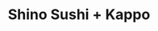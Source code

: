 ---
layout: place
title: "Shino Sushi + Kappo"
permalink: /california/san-diego/shino-sushi-kappo.html
stateAbbr: CA
stateName: California
cityName: San Diego
seo:
  name: "Shino Sushi + Kappo"
  type: Restaurant
  links: https://www.facebook.com/people/Shino-Sushi/100041554766846/
description: "Laid-back Japanese eatery serving sushi & rolls in simple, contemporary surrounds. Looking for sushi in San Diego, California? Check out Shino Sushi + Kappo ..."
place_id: ChIJeSeoV6xU2YARSJzqWsZOSvU
photos:
  - name: >-
      places/ChIJeSeoV6xU2YARSJzqWsZOSvU/photos/AeeoHcJ1m_CHGLd_ftw9i8CrB5XouLwHJNBUZk3wV4RCMX6KoeogIUH1NEJSgtKMYuVvHyzpp0Dm0-KdGp7c6B4AAt6b4j6rgXaX50OdtXZhBD_fQIXj_X_GWjDEOxiG2u5xE_9r_d8URDaig_bkHJfyIFgPO27UuubaatZfyS3QEI4B-vyKvhxukbqhQ-qGIe7arBJvmLT7iDoZiM4QLFZUac9ND6Nknb7oL5KkQA8nBIYdMn0BBymutwJN2dc3PcXn3mp6Fsd6NBbpExexE34vDIqSdBOJKl7BOUY8b3TyWCpJiTOll_Rg8n4rZpIaRUpFQraYuDWbAzQBuXSUMQyQ3d3pv6_ziVLWLSwUzdWWvlkJSd6YotY5eQXjl-yZ-CAH9shtzIVlMW8VcSE3UrK51eqlrQaD9X9mBbJhqALaQKWHKFY8
    widthPx: 4032
    heightPx: 1816
    authorAttributions:
      - displayName: Jesus San Miguel (JSM)
        uri: https://maps.google.com/maps/contrib/109313961176997160128
        photoUri: >-
          https://lh3.googleusercontent.com/a-/ALV-UjXKXHxCkN0uvP3p7F007mNv2FMC780zK9r7TDfKaMMQ9Z-On77Y9A=s100-p-k-no-mo
    flagContentUri: >-
      https://www.google.com/local/imagery/report/?cb_client=maps_api_places.places_api&image_key=!1e10!2sCIHM0ogKEICAgIDm_uLergE&hl=en-US
    googleMapsUri: >-
      https://www.google.com/maps/place//data=!3m4!1e2!3m2!1sCIHM0ogKEICAgIDm_uLergE!2e10!4m2!3m1!1s0x80d954ac57a82779:0xf54a4ec65aea9c48
  - name: >-
      places/ChIJeSeoV6xU2YARSJzqWsZOSvU/photos/AeeoHcKP1lp3KpuLWvoGHQJ5IAXOLpgFFKEHA5kU-VcUcm4H7SRdLeyjOBc53F6ko60FDgIbf579gAEtC8AcsPm2F5_u3BogTsBuHsllgJQLcSJHECw8y8d6DGCexEV-fK2g0FH6XAebK8zMqI-oQPPtJpVM_wNg-RjiFuaifKbbhLYxXtCwebfdwarDhpDzVtWqmd-fRz-OmHUIMXSvH1aeOh_Y3dmqp7_u9u8VYnC6KjOROegwwIK_nko303F7OIAl4Qw4Hd9_TSa28JO3HFGqdHmkpxolecW9ADPcw9qM7sbXzqFC5hAb9HwyWhNXA_jKU1WmrI_pR6--XWdiWvZXBvdFLFkIN3t_m8Kwfni6XuRCHbM8OkU-4Tg7RhevYOwVQ_9feJjoyJ8eg_38QL8XXGh3scF4N5YXtlhoY1s
    widthPx: 4032
    heightPx: 3024
    authorAttributions:
      - displayName: 徳永豊
        uri: https://maps.google.com/maps/contrib/111856645240450272857
        photoUri: >-
          https://lh3.googleusercontent.com/a/ACg8ocLfARBCDUlZgCsqA25-JGxNmLl9FwzG7kZ47R-SsJccRWowon_S=s100-p-k-no-mo
    flagContentUri: >-
      https://www.google.com/local/imagery/report/?cb_client=maps_api_places.places_api&image_key=!1e10!2sCIHM0ogKEICAgICE4qki&hl=en-US
    googleMapsUri: >-
      https://www.google.com/maps/place//data=!3m4!1e2!3m2!1sCIHM0ogKEICAgICE4qki!2e10!4m2!3m1!1s0x80d954ac57a82779:0xf54a4ec65aea9c48
  - name: >-
      places/ChIJeSeoV6xU2YARSJzqWsZOSvU/photos/AeeoHcLs8P6i5EXeVE9H11N5RIisTbgcspnZHbjcZZDO2msstmW1OLXLcebtofXSET6LO86EtJOA4NCMbBQ7fKYvwCinvJLURbPpxJ2smfJEXRookN9jsSTOGwGZ0vHarkpIes02aM4zUMHH1z1gLpDuzFJ79H72oW-elDbnVmi1cbWzu7XyK67PlluGNwC9yQhNIk-cGygW1xBB_tdeeLHGBGVG1MtrFBVh7YqbldQlWValdPNP8jOoFieu6usER1rA7XdI8xxVVEMa5YOv1qm2ymdSdBHnWpZ7-03oNQ9rSxZQsQvQHCIjbcNNLrU27wGOeCL0XDYQyUXAykSHwFouCg4RCztegcluoB30ezmdBqPvMYqUI57DabKnZUaPsEQuKMxo6qhiDHLsNrOLXsepu1ZuL7zzVxLFU8VftX6K6c_Auw
    widthPx: 4032
    heightPx: 3024
    authorAttributions:
      - displayName: Vanessa Valencia
        uri: https://maps.google.com/maps/contrib/117195691942045781927
        photoUri: >-
          https://lh3.googleusercontent.com/a-/ALV-UjWPphxc6cDCBgPFdifEkZW0KDGUSU3OELyWeYHQ0oSPjhtpOLNu=s100-p-k-no-mo
    flagContentUri: >-
      https://www.google.com/local/imagery/report/?cb_client=maps_api_places.places_api&image_key=!1e10!2sCIHM0ogKEICAgIC74uSoRw&hl=en-US
    googleMapsUri: >-
      https://www.google.com/maps/place//data=!3m4!1e2!3m2!1sCIHM0ogKEICAgIC74uSoRw!2e10!4m2!3m1!1s0x80d954ac57a82779:0xf54a4ec65aea9c48
  - name: >-
      places/ChIJeSeoV6xU2YARSJzqWsZOSvU/photos/AeeoHcIZsuY7CFG_L_D816OPOhUN8U1bf0HQSLvcGemm349NC0mFTeDwfRphYXMyQeQ-jAQR_63XxzMKgBgVLkm7K8t46oC4tupLSx-UTEEYZLW98XdG9dukSRk8EN5tgsDzTMicSsiBkkMyHv0ofYD-tM2wYmEgyf71tHFrL6myW9UsCD1mc3ly2XESSA5slwnuEjubaw1-_Avz4VIoDJmRNHxBt9sWS5ibGDfUDItfGO46oZd2qdpkNJD5LTwBBPNXMg-jiwmYf564pa4fsuzhslxLqBXOYNYUREJHfZ2xa_Ycixzt0xaRVOjffYTHDlHTA5i7Jxr4N9NHrs3LdUwnc0CTu_ox5fc6ksEAKI6sNLh7VBQwzzRMs_-o14tPQJeFq8Th680Kg78uy_hfWeU89S_hJ2ulfSnTnbS508tXABWpzLs
    widthPx: 3024
    heightPx: 4032
    authorAttributions:
      - displayName: Timmy C
        uri: https://maps.google.com/maps/contrib/116888896523925803718
        photoUri: >-
          https://lh3.googleusercontent.com/a/ACg8ocLNRwCzXod9M5qS_dnBlqVbzuUxUnrM-1uqsUYAIRhu9dOSDA=s100-p-k-no-mo
    flagContentUri: >-
      https://www.google.com/local/imagery/report/?cb_client=maps_api_places.places_api&image_key=!1e10!2sCIHM0ogKEICAgMDQuP_ZgAE&hl=en-US
    googleMapsUri: >-
      https://www.google.com/maps/place//data=!3m4!1e2!3m2!1sCIHM0ogKEICAgMDQuP_ZgAE!2e10!4m2!3m1!1s0x80d954ac57a82779:0xf54a4ec65aea9c48
  - name: >-
      places/ChIJeSeoV6xU2YARSJzqWsZOSvU/photos/AeeoHcLnwo0MdyDchaqrMD4483qze9Brz7PzDSyVQXBx8jB0Znd6-ALFBhNtnq-hDfLHQqxArig8nnD-2NqDWW1NzGiegJiggygfN649fmiyl15S_FTL3q3yKH9LjHsktMunrD7Xe_wscVw62i4rgbHjNPh1SLCgMpDvDyVPE0a3SPPFw-xWxVqWjUVI374XQH7d1ps0vgroXp42q_6hpFlOVnptCCoGwXbdPBmfPsjiNy-G1xBTmYFN4nIXQnMd7tca4wwi82shwypU6QYDW6kXJqLQ51isa07fvQcNbsUNEd2z2CjGf65EXZoXepYvMsFp8jkRtgf1EXOGPGY9auW9p9AIPgJ4LKluzpinAZBhxrmuE8MyRABnYZeMUVGfpmqgH6m5jALYxANzI81lzIcTuVIvFuKIwTxRACZmaFXYtIWegQ
    widthPx: 2474
    heightPx: 1720
    authorAttributions:
      - displayName: Brian Jordan
        uri: https://maps.google.com/maps/contrib/116038233183567696806
        photoUri: >-
          https://lh3.googleusercontent.com/a-/ALV-UjVpHKsjBGtR43VVPdRIsqwW40uc8SnzhBmJ8byyptSHtbKB63aW2A=s100-p-k-no-mo
    flagContentUri: >-
      https://www.google.com/local/imagery/report/?cb_client=maps_api_places.places_api&image_key=!1e10!2sCIHM0ogKEICAgICf0f-YbA&hl=en-US
    googleMapsUri: >-
      https://www.google.com/maps/place//data=!3m4!1e2!3m2!1sCIHM0ogKEICAgICf0f-YbA!2e10!4m2!3m1!1s0x80d954ac57a82779:0xf54a4ec65aea9c48
  - name: >-
      places/ChIJeSeoV6xU2YARSJzqWsZOSvU/photos/AeeoHcKK10NAXzR1ahQJLmGelwxYlfIl0bqUzP4yicQOlyIsQu74KTKZUMXPj-mBQ5fCa1GqvbzKnkvGA1BTKtHEPj15tlkI1DZF5jbe9szBMvVDgAzj3rXMRiZ5p_4OHzC5tUBSPuvucffkiTtDqj2BaIqeSesrM0k2Tnm9KzLjV7Xp2DhaCWCLv8YP2O-A7PdCQf2-_wrEPb0SaVQ4zezQYYQowzPKVtUqno7BJKTam693R5HRTQNsyoDypauOKcEIX9BW_GmROOZwjP95Q3nO_rzWC2elV1qdRFg6uR286bWb9ZTqcJ1wu6QwMMmpZKry_Z6vnG-MfyA4FxtoRg9YbO9n5FJ6SVxVRjHK0I6txZwjIixnoqGe4SRBt6L_ibvLpplrg1W-6tAnJ_XpGmWyfKZgcNii539FKzTx7W1iYnup1g4b
    widthPx: 4000
    heightPx: 3000
    authorAttributions:
      - displayName: Matthew Hughes
        uri: https://maps.google.com/maps/contrib/107956783494192620304
        photoUri: >-
          https://lh3.googleusercontent.com/a-/ALV-UjUHs5YuUOxbstwT1vzzOVauyiup0yHupB0UJsB4JL3J6jr7-buO=s100-p-k-no-mo
    flagContentUri: >-
      https://www.google.com/local/imagery/report/?cb_client=maps_api_places.places_api&image_key=!1e10!2sCIHM0ogKEICAgIDPmKO_sgE&hl=en-US
    googleMapsUri: >-
      https://www.google.com/maps/place//data=!3m4!1e2!3m2!1sCIHM0ogKEICAgIDPmKO_sgE!2e10!4m2!3m1!1s0x80d954ac57a82779:0xf54a4ec65aea9c48
  - name: >-
      places/ChIJeSeoV6xU2YARSJzqWsZOSvU/photos/AeeoHcIpR_8X2xgdAhn6WxZblIqNQJf1wa9HSzZN1Bi5MbDNjrkjVlIiD2YiCX8er1mugM1dL2IhDlt7SuUuN2xl1uSfNUZuotvslgSicrIEyFpvz_NYec4Roa5w6vJdwOEHVVZeMNfJzyq1NImPQ-5DfCxV30EB_rY41s3Dsn8GXFvM5go2xqWT-La8cF-MV2gJYg4YvsqBsLtJQpCzdH1G_lh5SlKS9S6VXbdCwCPtJTP2oWHej-tNFR0ae4-4JddNcY0l8yeqjkKuKU2MCAij-W0WE7NdG9cSxyANAxRTYtXkpiD8Rn-_B_8YqUxQpUFGkRs6EakJyXc1E8MSdn9m6awxk9MqSHzhsHW4y2_A2B27YmN3EiWYKqSry58x8TDgSYnWy5FrLE2q22xFGkPs2e-2dwo3wBFhXSRDq5m_bhqIzuzQp0gc8htAb0z7cWGl
    widthPx: 4000
    heightPx: 1848
    authorAttributions:
      - displayName: Aharon El-Bahar
        uri: https://maps.google.com/maps/contrib/100504151920347265990
        photoUri: >-
          https://lh3.googleusercontent.com/a-/ALV-UjXcHyBMHRpKQ8V7HMrwozM7uGCHcNMSHr8eZEHt6O2KZpIhuKsV=s100-p-k-no-mo
    flagContentUri: >-
      https://www.google.com/local/imagery/report/?cb_client=maps_api_places.places_api&image_key=!1e10!2sCIABIhAA3jU3Ni9IYmexDSgAAfoO&hl=en-US
    googleMapsUri: >-
      https://www.google.com/maps/place//data=!3m4!1e2!3m2!1sCIABIhAA3jU3Ni9IYmexDSgAAfoO!2e10!4m2!3m1!1s0x80d954ac57a82779:0xf54a4ec65aea9c48
  - name: >-
      places/ChIJeSeoV6xU2YARSJzqWsZOSvU/photos/AeeoHcKBuyWWbEJ_jvH4tyKkLWkhL8NdfoXl6nQtlsYkw5ytYmVY16B7-H8JrOUcoixm3bLquzl5J7DfD7l1MUcJKzozRe9CyJsM944s4HRiz2JgTLg4zoxz6nqCOokuISaTHdULRxOnniHpT0I3DUIWEuc-SLxTTZZSc2gSreCiz5t0PEI3rk1CAiLlJHgL8DQwlpEtGzR6LSO56_IgeSYDKyCwunn8-8Vjz5kpBh8-q4omc9x429Pkgn-D04lQPblpTutJ9i0QW3N3P1UNGOVRDZOmH3zM4AT7g-W1iI3XCb-lvgDgUKH3KQadgX_mBAGgY2e5YE0-W0v0K94ZSGs_oQbEsGJXwQAZIOm7XZBn1Ujorgl0vrChQ9fYfH3YpIwbyJ-SjxnXW-VdO6PK5e5QB_5BdbwzAoWIPQS9RrbUfis
    widthPx: 4000
    heightPx: 1848
    authorAttributions:
      - displayName: Brian Jordan
        uri: https://maps.google.com/maps/contrib/116038233183567696806
        photoUri: >-
          https://lh3.googleusercontent.com/a-/ALV-UjVpHKsjBGtR43VVPdRIsqwW40uc8SnzhBmJ8byyptSHtbKB63aW2A=s100-p-k-no-mo
    flagContentUri: >-
      https://www.google.com/local/imagery/report/?cb_client=maps_api_places.places_api&image_key=!1e10!2sCIHM0ogKEICAgICfzuTkPA&hl=en-US
    googleMapsUri: >-
      https://www.google.com/maps/place//data=!3m4!1e2!3m2!1sCIHM0ogKEICAgICfzuTkPA!2e10!4m2!3m1!1s0x80d954ac57a82779:0xf54a4ec65aea9c48
  - name: >-
      places/ChIJeSeoV6xU2YARSJzqWsZOSvU/photos/AeeoHcJMb9o_J5tOPH75L-ehkWn56iBCexSWrLSmn2hzCAwF-JzXS4-dVMkZrF5nVDnSqA1qONHUGIWv2-lyB3t4MPv5nALmjW1MxkI8vunXzPMnUsM5jdrh0iaZg-b6DpMy7vHmHsjh2nLWOTwUM9_ayqDzP60YYbVXoxKNdWyR46eoN7kb2OcGqz5H7XXzKdeRMKneNqOGApI4Zzpmfv1-Rzisn3c4rNDGotLbJ1SlgsUj15ctTRIKWCTWBfexCQJhasa1ds8wo3pspRvHlqASwyWjmFmenbYeO3qDd-x1U_z_YpDUCxeEqYVhRu5Mtj2GcviuEMK9JY0nPUP0uzFZ-uYD_4ofEm_vtzevVvZfEU-fmE8nK2Jh54X56hoD-A0elfupeVDXaod3MoDDxVzJTTc1xpaoJAXnw0_v9ctgAJ3catLG
    widthPx: 3024
    heightPx: 3155
    authorAttributions:
      - displayName: Norton Kim
        uri: https://maps.google.com/maps/contrib/107840466217687650033
        photoUri: >-
          https://lh3.googleusercontent.com/a/ACg8ocK_VfMxDrufEVcNIjd6-BpHXnvHSZErVZx4usVua6wOhFqFxn7z=s100-p-k-no-mo
    flagContentUri: >-
      https://www.google.com/local/imagery/report/?cb_client=maps_api_places.places_api&image_key=!1e10!2sCIHM0ogKEICAgIDD78vS9gE&hl=en-US
    googleMapsUri: >-
      https://www.google.com/maps/place//data=!3m4!1e2!3m2!1sCIHM0ogKEICAgIDD78vS9gE!2e10!4m2!3m1!1s0x80d954ac57a82779:0xf54a4ec65aea9c48
  - name: >-
      places/ChIJeSeoV6xU2YARSJzqWsZOSvU/photos/AeeoHcLCbg1kbXfDZukNm2OGtzslWp0epD1mFJ6Nm7zVsamq5-IErP63ZeLX93Gt3bivYyWKRP20Xtj9vhKB-t0SYrBL952ABRr5nghm9BfwfltUuNutMbfbzcWdF8OB54ypYYK24zwm8pZdxsNZPy1p501QbOJY4VKeNtFFjLde1QCZ6IxebyE10cqler_kFPZMjyTtMLG1kfbawBV_eFWVMmVn4VqtLIuIrOkn0_nu5kNQIKvaYJAomrMPWquKdE4qJwgEKRHwDLESXRolLXsrK1_IIuBaykRCSN2Ic6BnznzmZ58ISbnnbImY0gDyMvKwBaMtumE-9093YE6GeeGQvGtsaCHYZfnfYr-XvMTzEPmV_8qDfWtoBmN38coOgdFtE2bmCASxN7G5K178CsAaasurC8ewnunv1yDAiihTomHr3A
    widthPx: 4032
    heightPx: 3024
    authorAttributions:
      - displayName: Adam Williams
        uri: https://maps.google.com/maps/contrib/109075761107209612124
        photoUri: >-
          https://lh3.googleusercontent.com/a-/ALV-UjXla4fw6t_D0q8lR7zlGAL89vqZXu18Un5LWEx1HDF8_sYZHxtJnA=s100-p-k-no-mo
    flagContentUri: >-
      https://www.google.com/local/imagery/report/?cb_client=maps_api_places.places_api&image_key=!1e10!2sCIHM0ogKEICAgICkid2NEw&hl=en-US
    googleMapsUri: >-
      https://www.google.com/maps/place//data=!3m4!1e2!3m2!1sCIHM0ogKEICAgICkid2NEw!2e10!4m2!3m1!1s0x80d954ac57a82779:0xf54a4ec65aea9c48
address: 838 W Ash St, San Diego, CA 92101, USA
street: 838 W Ash St
city: San Diego
state: CA
zip: '92101'
country: USA
neighborhood: Little Italy
latitude: '32.720017'
longitude: '-117.170335'
accessibility_options:
  wheelchairAccessibleParking: true
  wheelchairAccessibleEntrance: true
  wheelchairAccessibleRestroom: true
  wheelchairAccessibleSeating: true
business_status: OPERATIONAL
name: Shino Sushi + Kappo
google_maps_links:
  directionsUri: >-
    https://www.google.com/maps/dir//''/data=!4m7!4m6!1m1!4e2!1m2!1m1!1s0x80d954ac57a82779:0xf54a4ec65aea9c48!3e0
  placeUri: https://maps.google.com/?cid=17675026301404748872
  writeAReviewUri: >-
    https://www.google.com/maps/place//data=!4m3!3m2!1s0x80d954ac57a82779:0xf54a4ec65aea9c48!12e1
  reviewsUri: >-
    https://www.google.com/maps/place//data=!4m4!3m3!1s0x80d954ac57a82779:0xf54a4ec65aea9c48!9m1!1b1
  photosUri: >-
    https://www.google.com/maps/place//data=!4m3!3m2!1s0x80d954ac57a82779:0xf54a4ec65aea9c48!10e5
primary_type: Sushi Restaurant
opening_hours:
  regular: null
  current: null
secondary_opening_hours:
  regular:
    weekdayDescriptions: null
    type: null
  current:
    weekdayDescriptions: null
    type: null
phone: (619) 255-2527
price_level: PRICE_LEVEL_EXPENSIVE
price_range: $50 &ndash; $100
rating: '4.5'
rating_count: 453
website: https://www.facebook.com/people/Shino-Sushi/100041554766846/
reviews:
  - name: >-
      places/ChIJeSeoV6xU2YARSJzqWsZOSvU/reviews/ChdDSUhNMG9nS0VJQ0FnTURRdVAtWnZ3RRAB
    relativePublishTimeDescription: a month ago
    rating: 5
    text:
      text: >-
        Service is generally solid.  The staff is super friendly attentive and
        most are very knowledgeable.


        I prefer the sushi bar over the tables for the atmosphere— but to each
        their own.


        The food is solid. They don’t have a traditional Omakase unless you
        reserve over a week in advance and state that’s what you want but they
        will do a mini omakase of nigiri only on same day if requested.


        The sushi / sashimi is too notch here. It’s definitely in my regular
        rotation of rest.  Worth checking out if you’re visiting or live here.
      languageCode: en
    originalText:
      text: >-
        Service is generally solid.  The staff is super friendly attentive and
        most are very knowledgeable.


        I prefer the sushi bar over the tables for the atmosphere— but to each
        their own.


        The food is solid. They don’t have a traditional Omakase unless you
        reserve over a week in advance and state that’s what you want but they
        will do a mini omakase of nigiri only on same day if requested.


        The sushi / sashimi is too notch here. It’s definitely in my regular
        rotation of rest.  Worth checking out if you’re visiting or live here.
      languageCode: en
    authorAttribution:
      displayName: Timmy C
      uri: https://www.google.com/maps/contrib/116888896523925803718/reviews
      photoUri: >-
        https://lh3.googleusercontent.com/a/ACg8ocLNRwCzXod9M5qS_dnBlqVbzuUxUnrM-1uqsUYAIRhu9dOSDA=s128-c0x00000000-cc-rp-mo-ba4
    publishTime: '2025-03-08T21:59:09.171786Z'
    flagContentUri: >-
      https://www.google.com/local/review/rap/report?postId=ChdDSUhNMG9nS0VJQ0FnTURRdVAtWnZ3RRAB&d=17924085&t=1
    googleMapsUri: >-
      https://www.google.com/maps/reviews/data=!4m6!14m5!1m4!2m3!1sChdDSUhNMG9nS0VJQ0FnTURRdVAtWnZ3RRAB!2m1!1s0x80d954ac57a82779:0xf54a4ec65aea9c48
  - name: >-
      places/ChIJeSeoV6xU2YARSJzqWsZOSvU/reviews/ChdDSUhNMG9nS0VJQ0FnSUN2NEpMVWxnRRAB
    relativePublishTimeDescription: 4 months ago
    rating: 5
    text:
      text: >-
        Had an amazing experience! Made a reservation for when they opened and
        was given the option for seating, chose the bar and had the best view in
        the place. The service was PHENOMENAL. And every item ordered was
        delicious. Tried the hamachi despite not liking sashimi and it was
        excellent, definitely recommend.
      languageCode: en
    originalText:
      text: >-
        Had an amazing experience! Made a reservation for when they opened and
        was given the option for seating, chose the bar and had the best view in
        the place. The service was PHENOMENAL. And every item ordered was
        delicious. Tried the hamachi despite not liking sashimi and it was
        excellent, definitely recommend.
      languageCode: en
    authorAttribution:
      displayName: Veronika Mazur
      uri: https://www.google.com/maps/contrib/114877828518528186680/reviews
      photoUri: >-
        https://lh3.googleusercontent.com/a-/ALV-UjUVk7ux36ddcAfSumJIPlGbHTCbZ_WVDgcU5F1uB4OzTHYkG8lBLQ=s128-c0x00000000-cc-rp-mo-ba5
    publishTime: '2024-12-07T04:32:33.438741Z'
    flagContentUri: >-
      https://www.google.com/local/review/rap/report?postId=ChdDSUhNMG9nS0VJQ0FnSUN2NEpMVWxnRRAB&d=17924085&t=1
    googleMapsUri: >-
      https://www.google.com/maps/reviews/data=!4m6!14m5!1m4!2m3!1sChdDSUhNMG9nS0VJQ0FnSUN2NEpMVWxnRRAB!2m1!1s0x80d954ac57a82779:0xf54a4ec65aea9c48
  - name: >-
      places/ChIJeSeoV6xU2YARSJzqWsZOSvU/reviews/ChdDSUhNMG9nS0VJQ0FnTURnNDV5MXVnRRAB
    relativePublishTimeDescription: a month ago
    rating: 5
    text:
      text: >-
        Great little sushi bar, very active even on a Wednesday night.  It
        struck me as more for locals and will not be found by the typical
        tourist.  Everything was very fresh but the prices are way more than
        where I live in Florida.  I do have to say that they're speaking
        Japanese.  Very unusual for a sushi bar these days!  Domo arigato!!
      languageCode: en
    originalText:
      text: >-
        Great little sushi bar, very active even on a Wednesday night.  It
        struck me as more for locals and will not be found by the typical
        tourist.  Everything was very fresh but the prices are way more than
        where I live in Florida.  I do have to say that they're speaking
        Japanese.  Very unusual for a sushi bar these days!  Domo arigato!!
      languageCode: en
    authorAttribution:
      displayName: Chris Ryan
      uri: https://www.google.com/maps/contrib/112821273396964452873/reviews
      photoUri: >-
        https://lh3.googleusercontent.com/a-/ALV-UjXcf5eCVVxsN4tI-fj7nxv4eeSi1c3fK88t7m94Jcvu2_zwBoqe=s128-c0x00000000-cc-rp-mo-ba5
    publishTime: '2025-02-27T03:49:57.562023Z'
    flagContentUri: >-
      https://www.google.com/local/review/rap/report?postId=ChdDSUhNMG9nS0VJQ0FnTURnNDV5MXVnRRAB&d=17924085&t=1
    googleMapsUri: >-
      https://www.google.com/maps/reviews/data=!4m6!14m5!1m4!2m3!1sChdDSUhNMG9nS0VJQ0FnTURnNDV5MXVnRRAB!2m1!1s0x80d954ac57a82779:0xf54a4ec65aea9c48
  - name: >-
      places/ChIJeSeoV6xU2YARSJzqWsZOSvU/reviews/ChdDSUhNMG9nS0VJQ0FnTUN3MEpiSjVRRRAB
    relativePublishTimeDescription: 4 weeks ago
    rating: 5
    text:
      text: >-
        Everything was a 10/10 experience. The sushi was the most authentic I’ve
        had here in the States, and the staff was so kind and attentive. The
        fish quality was excellent as well—could have eaten their entire menu!
      languageCode: en
    originalText:
      text: >-
        Everything was a 10/10 experience. The sushi was the most authentic I’ve
        had here in the States, and the staff was so kind and attentive. The
        fish quality was excellent as well—could have eaten their entire menu!
      languageCode: en
    authorAttribution:
      displayName: Sydney Effertz
      uri: https://www.google.com/maps/contrib/110996366126191631426/reviews
      photoUri: >-
        https://lh3.googleusercontent.com/a/ACg8ocIKRTMuKHjdgrFwKXIKjJToQe6iuTVFGnwdtqFOFMepVZLpog=s128-c0x00000000-cc-rp-mo
    publishTime: '2025-03-16T03:00:15.398899Z'
    flagContentUri: >-
      https://www.google.com/local/review/rap/report?postId=ChdDSUhNMG9nS0VJQ0FnTUN3MEpiSjVRRRAB&d=17924085&t=1
    googleMapsUri: >-
      https://www.google.com/maps/reviews/data=!4m6!14m5!1m4!2m3!1sChdDSUhNMG9nS0VJQ0FnTUN3MEpiSjVRRRAB!2m1!1s0x80d954ac57a82779:0xf54a4ec65aea9c48
  - name: >-
      places/ChIJeSeoV6xU2YARSJzqWsZOSvU/reviews/ChZDSUhNMG9nS0VJQ0FnSUNIek1hN2VBEAE
    relativePublishTimeDescription: 7 months ago
    rating: 5
    text:
      text: >-
        My partner and I sat at the bar right in front of the sushi chefs!
        Highly recommend.


        Spent $110 after tax and tip. Ordered the Hamachi Jalapeño + Kitchen
        Sink + Toro Toro.
      languageCode: en
    originalText:
      text: >-
        My partner and I sat at the bar right in front of the sushi chefs!
        Highly recommend.


        Spent $110 after tax and tip. Ordered the Hamachi Jalapeño + Kitchen
        Sink + Toro Toro.
      languageCode: en
    authorAttribution:
      displayName: Daphne Zhuang
      uri: https://www.google.com/maps/contrib/117198026171198997000/reviews
      photoUri: >-
        https://lh3.googleusercontent.com/a-/ALV-UjVxd-8TZWZKpAhLTyk51mbv5IKDabu78piEToysTeqQTAtwq06Kww=s128-c0x00000000-cc-rp-mo-ba3
    publishTime: '2024-09-02T01:21:34.176651Z'
    flagContentUri: >-
      https://www.google.com/local/review/rap/report?postId=ChZDSUhNMG9nS0VJQ0FnSUNIek1hN2VBEAE&d=17924085&t=1
    googleMapsUri: >-
      https://www.google.com/maps/reviews/data=!4m6!14m5!1m4!2m3!1sChZDSUhNMG9nS0VJQ0FnSUNIek1hN2VBEAE!2m1!1s0x80d954ac57a82779:0xf54a4ec65aea9c48
parking_options: null
payment_options:
  acceptsCreditCards: true
  acceptsDebitCards: true
  acceptsCashOnly: false
allow_dogs: null
curbside_pickup: null
delivery: true
dine_in: true
good_for_children: false
good_for_groups: true
good_for_sports: false
live_music: false
menu_for_children: false
outdoor_seating: false
reservable: true
restroom: true
serves_beer: true
serves_breakfast: false
serves_brunch: false
serves_cocktails: null
serves_coffee: false
serves_dinner: true
serves_dessert: true
serves_lunch: true
serves_vegetarian_food: null
serves_wine: true
takeout: true
summary: >-
  Laid-back Japanese eatery serving sushi & rolls in simple, contemporary
  surrounds.

---